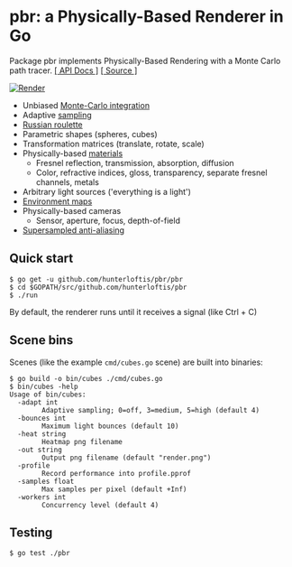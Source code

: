 # pbr: a Physically-Based Renderer in Go

Package pbr implements Physically-Based Rendering with a Monte Carlo path tracer.
[[ API Docs ]](https://godoc.org/github.com/hunterloftis/pbr/pbr)
[[ Source ]](https://github.com/hunterloftis/pbr)

[![Render](https://user-images.githubusercontent.com/364501/27998485-ff50ece2-64dd-11e7-861b-a8fb336d6e50.png)](https://user-images.githubusercontent.com/364501/27998485-ff50ece2-64dd-11e7-861b-a8fb336d6e50.png)

- Unbiased [Monte-Carlo integration](https://en.wikipedia.org/wiki/Monte_Carlo_integration)
- Adaptive [sampling](https://renderman.pixar.com/resources/RenderMan_20/risSampling.html)
- [Russian roulette](https://computergraphics.stackexchange.com/questions/2316/is-russian-roulette-really-the-answer)
- Parametric shapes (spheres, cubes)
- Transformation matrices (translate, rotate, scale)
- Physically-based [materials](https://www.marmoset.co/posts/basic-theory-of-physically-based-rendering/)
  - Fresnel reflection, transmission, absorption, diffusion
  - Color, refractive indices, gloss, transparency, separate fresnel channels, metals
- Arbitrary light sources ('everything is a light')
- [Environment maps](http://gl.ict.usc.edu/Data/HighResProbes/)
- Physically-based cameras
  - Sensor, aperture, focus, depth-of-field
- [Supersampled anti-aliasing](https://en.wikipedia.org/wiki/Supersampling)

## Quick start

```
$ go get -u github.com/hunterloftis/pbr/pbr
$ cd $GOPATH/src/github.com/hunterloftis/pbr
$ ./run
```

By default, the renderer runs until it receives a signal (like Ctrl + C)

## Scene bins

Scenes (like the example `cmd/cubes.go` scene) are built into binaries:

```
$ go build -o bin/cubes ./cmd/cubes.go
$ bin/cubes -help
Usage of bin/cubes:
  -adapt int
    	Adaptive sampling; 0=off, 3=medium, 5=high (default 4)
  -bounces int
    	Maximum light bounces (default 10)
  -heat string
    	Heatmap png filename
  -out string
    	Output png filename (default "render.png")
  -profile
    	Record performance into profile.pprof
  -samples float
    	Max samples per pixel (default +Inf)
  -workers int
    	Concurrency level (default 4)
```

## Testing

```
$ go test ./pbr
```